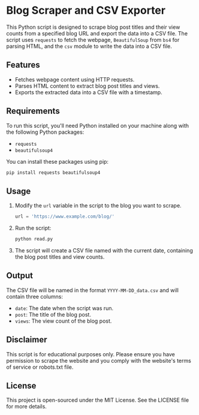 # Blog Scraper and CSV Exporter

This Python script is designed to scrape blog post titles and their view counts from a specified blog URL and export the data into a CSV file. The script uses `requests` to fetch the webpage, `BeautifulSoup` from `bs4` for parsing HTML, and the `csv` module to write the data into a CSV file.

## Features

- Fetches webpage content using HTTP requests.
- Parses HTML content to extract blog post titles and views.
- Exports the extracted data into a CSV file with a timestamp.

## Requirements

To run this script, you'll need Python installed on your machine along with the following Python packages:

- `requests`
- `beautifulsoup4`

You can install these packages using pip:

```bash
pip install requests beautifulsoup4
```

## Usage

1. Modify the `url` variable in the script to the blog you want to scrape.

   ```python
   url = 'https://www.example.com/blog/'
   ```

2. Run the script:

   ```bash
   python read.py
   ```

3. The script will create a CSV file named with the current date, containing the blog post titles and view counts.

## Output

The CSV file will be named in the format `YYYY-MM-DD_data.csv` and will contain three columns:

- `date`: The date when the script was run.
- `post`: The title of the blog post.
- `views`: The view count of the blog post.

## Disclaimer

This script is for educational purposes only. Please ensure you have permission to scrape the website and you comply with the website's terms of service or robots.txt file.

## License

This project is open-sourced under the MIT License. See the LICENSE file for more details.


